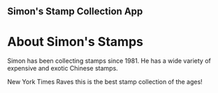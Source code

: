 Simon's Stamp Collection App
---

# About Simon's Stamps

Simon has been collecting stamps since 1981. He has a wide variety of expensive and exotic Chinese stamps.

New York Times Raves this is the best stamp collection of the ages!

 

